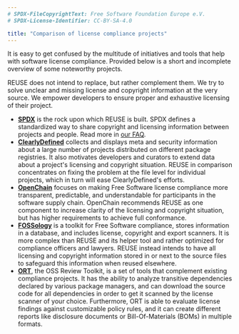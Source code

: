 ```yaml
---
# SPDX-FileCopyrightText: Free Software Foundation Europe e.V.
# SPDX-License-Identifier: CC-BY-SA-4.0

title: "Comparison of license compliance projects"
---
```


It is easy to get confused by the multitude of initiatives and tools that help with software license compliance. Provided below is a short and incomplete overview of some noteworthy projects.

REUSE does not intend to replace, but rather complement them. We try to solve unclear and missing license and copyright information at the very source. We empower developers to ensure proper and exhaustive licensing of their project.

* [**SPDX**](https://spdx.org) is the rock upon which REUSE is built. SPDX defines a standardized way to share copyright and licensing information between projects and people. Read more in [our FAQ](/faq/#what-is-spdx).
* [**ClearlyDefined**](https://clearlydefined.io) collects and displays meta and security information about a large number of projects distributed on different package registries. It also motivates developers and curators to extend data about a project's licensing and copyright situation. REUSE in comparison concentrates on fixing the problem at the file level for individual projects, which in turn will ease ClearlyDefined's efforts.
* [**OpenChain**](https://www.openchainproject.org) focuses on making Free Software license compliance more transparent, predictable, and understandable for participants in the software supply chain. OpenChain recommends REUSE as one component to increase clarity of the licensing and copyright situation, but has higher requirements to achieve full conformance.
* [**FOSSology**](https://www.fossology.org) is a toolkit for Free Software compliance, stores information in a database, and includes license, copyright and export scanners. It is more complex than REUSE and its helper tool and rather optimized for compliance officers and lawyers. REUSE instead intends to have all licensing and copyright information stored in or next to the source files to safeguard this information when reused elsewhere.
* [**ORT**](http://oss-review-toolkit.org/), the OSS Review Toolkit, is a set of tools that complement existing compliance projects. It has the ability to analyze transitive dependencies declared by various package managers, and can download the source code for all dependencies in order to get it scanned by the license scanner of your choice. Furthermore, ORT is able to evaluate license findings against customizable policy rules, and it can create different reports like disclosure documents or Bill-Of-Materials (BOMs) in multiple formats.
